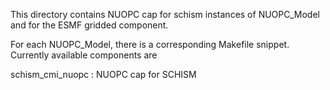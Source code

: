 This directory contains NUOPC cap for schism instances of NUOPC_Model and for the
ESMF gridded component.

For each NUOPC_Model, there is a corresponding Makefile snippet. Currently
available components are

schism_cmi_nuopc
: NUOPC cap for SCHISM
